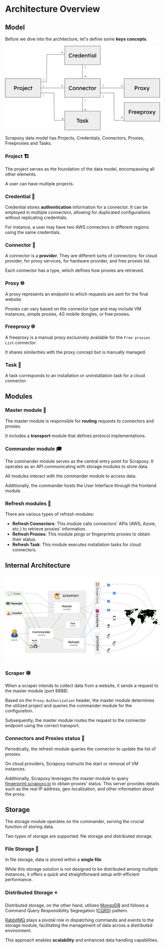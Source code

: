 # Architecture Overview

## Model

Before we dive into the architecture, let's define some **keys concepts**.

![model](model.png)

Scrapoxy data model has Projects, Credentials, Connectors, Proxies, Freeproxies and Tasks.

### Project 🏗️

The project serves as the foundation of the data model, encompassing all other elements. 

A user can have multiple projects.


### Credential 🔑

Credential stores **authentication** information for a connector.
It can be employed in multiple connectors, allowing for duplicated configurations without replicating credentials.

For instance, a user may have two AWS connectors in different regions using the same credentials.


### Connector 🔌

A connector is a **provider**. They are different sorts of connectors:
for cloud provider, for proxy services, for hardware provider, and free proxies list.

Each connector has a type, which defines how proxies are retrieved.


### Proxy 🌐

A proxy represents an endpoint to which requests are sent for the final website.

Proxies can vary based on the connector type and may include VM instances, simple proxies, 4G mobile dongles, or free proxies.


### Freeproxy 🌐

A freeproxy is a manual proxy exclusively available for the `Free proxies List` connector.

It shares similarities with the proxy concept but is manually managed.


### Task 📆

A task corresponds to an installation or uninstallation task for a cloud connector.


## Modules

### Master module 🚗

The master module is responsible for **routing** requests to connectors and proxies.

It includes a **transport** module that defines protocol implementations.


### Commander module 🎓

The commander module serves as the central entry point for Scrapoxy. 
It operates as an API communicating with storage modules to store data.

All modules interact with the commander module to access data.

Additionally, the commander hosts the User Interface through the frontend module.


### Refresh modules 🔄

There are various types of refresh modules:

- **Refresh Connectors**: This module calls connectors' APIs (AWS, Azure, etc.) to retrieve proxies' information.
- **Refresh Proxies**: This module pings or fingerprints proxies to obtain their status.
- **Refresh Task**: This module executes installation tasks for cloud connectors.


## Internal Architecture

![Architecture](architecture.png)

### Scraper 🕸️

When a scraper intends to collect data from a website,
it sends a request to the master module (port 8888).

Based on the `Proxy-Authorization` header, 
the master module determines the utilized project and queries the commander module for the configuration.

Subsequently, the master module routes the request to the connector endpoint using the correct transport.


### Connectors and Proxies status 🔌

Periodically, the refresh module queries the connector to update the list of proxies. 

On cloud providers, Scrapoxy instructs the start or removal of VM instances.

Additionally, Scrapoxy leverages the master module to query [fingerprint.scrapoxy.io](https://fingerprint.scrapoxy.io) to obtain proxies' status. 
This server provides details such as the real IP address, geo-localization, and other information about the proxy.


## Storage 

The storage module operates on the commander, serving the crucial function of storing data.

Two types of storage are supported: file storage and distributed storage.

### File Storage 📙

In file storage, data is stored within a **single file**. 

While this storage solution is not designed to be distributed among multiple instances,
it offers a quick and straightforward setup with efficient performance.


### Distributed Storage ⭐

Distributed storage, on the other hand, utilizes [MongoDB](https://www.mongodb.com) 
and follows a Command Query Responsibility Segregation ([CQRS](https://en.wikipedia.org/wiki/Command_Query_Responsibility_Segregation)) pattern. 

[RabbitMQ](https://www.rabbitmq.com) plays a pivotal role in dispatching commands and events to the storage module,
facilitating the management of data across a distributed environment.

This approach enables **scalability** and enhanced data handling capabilities.
